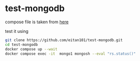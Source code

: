 # test-mongodb

compose file is taken from [here](https://medium.com/workleap/the-only-local-mongodb-replica-set-with-docker-compose-guide-youll-ever-need-2f0b74dd8384)

test it using

```sh
git clone https://github.com/eitan101/test-mongodb.git
cd test-mongodb
docker compose up --wait
docker compose exec -it  mongo1 mongosh --eval "rs.status()"
```
